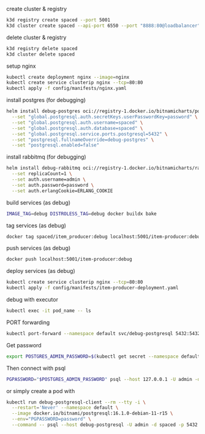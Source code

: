 create cluster & registry

```sh
k3d registry create spaced --port 5001
k3d cluster create spaced --api-port 6550 --port "8888:80@loadbalancer" --registry-use spaced:5001
```

delete cluster & registry

```sh
k3d registry delete spaced
k3d cluster delete spaced
```

setup nginx

```sh
kubectl create deployment nginx --image=nginx
kubectl create service clusterip nginx --tcp=80:80
kubectl apply -f config/manifests/nginx.yaml
```

install postgres (for debugging)

```sh
helm install debug-postgres oci://registry-1.docker.io/bitnamicharts/postgresql \
  --set "global.postgresql.auth.secretKeys.userPasswordKey=password" \
  --set "global.postgresql.auth.username=spaced" \
  --set "global.postgresql.auth.database=spaced" \
  --set "global.postgresql.service.ports.postgresql=5432" \
  --set "postgresql.fullnameOverride=debug-postgres" \
  --set "postgresql.enabled=false"
```

install rabbitmq (for debugging)

```sh
helm install debug-rabbitmq oci://registry-1.docker.io/bitnamicharts/rabbitmq \
  --set replicaCount=1 \
  --set auth.username=admin \
  --set auth.password=password \
  --set auth.erlangCookie=ERLANG_COOKIE
```

build services (as debug)

```sh
IMAGE_TAG=debug DISTROLESS_TAG=debug docker buildx bake
```

tag services (as debug)

```sh
docker tag spaced/item_producer:debug localhost:5001/item-producer:debug
```

push services (as debug)

```sh
docker push localhost:5001/item-producer:debug
```

deploy services (as debug)

```sh
kubectl create service clusterip nginx --tcp=80:80
kubectl apply -f config/manifests/item-producer-deployment.yaml
```

debug with executor

```sh
kubectl exec -it pod_name -- ls
```

PORT forwarding

```sh
kubectl port-forward --namespace default svc/debug-postgresql 5432:5432
```

Get password

```sh
export POSTGRES_ADMIN_PASSWORD=$(kubectl get secret --namespace default debug-postgresql -o jsonpath="{.data.postgres-password}" | base64 -d)
```

Then connect with psql

```sh
PGPASSWORD="$POSTGRES_ADMIN_PASSWORD" psql --host 127.0.0.1 -U admin -d spaced -p 5432
```

or simply create a pod with

```sh
kubectl run debug-postgresql-client --rm --tty -i \
  --restart='Never' --namespace default \
  --image docker.io/bitnami/postgresql:16.1.0-debian-11-r15 \
  --env="PGPASSWORD=password" \
  --command -- psql --host debug-postgresql -U admin -d spaced -p 5432
```
